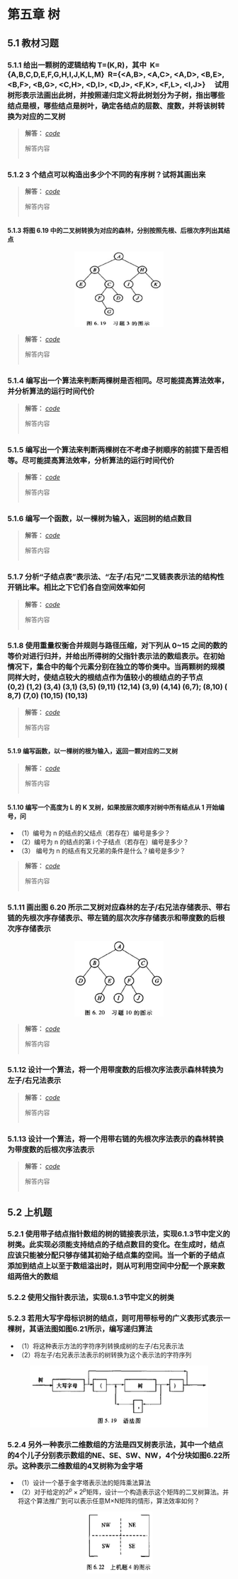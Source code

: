 # 第五章 树

## 5.1 教材习题

### 5.1.1 给出一颗树的逻辑结构 T=(K,R)，其中 &nbsp;K={A,B,C,D,E,F,G,H,I,J,K,L,M} &nbsp;R={<A,B>, <A,C>, <A,D>, <B,E>, <B,F>, <B,G>, <C,H>, <D,I>, <D,J>, <F,K>, <F,L>, <I,J>} &emsp;试用树形表示法画出此树，并按照递归定义将此树划分为子树，指出哪些结点是根，哪些结点是树叶，确定各结点的层数、度数，并将该树转换为对应的二叉树

> **解答：** _[code]()_
>
> 解答内容
>
> ```cpp
>
> ```

### 5.1.2 3 个结点可以构造出多少个不同的有序树？试将其画出来

> **解答：** _[code]()_
>
> 解答内容
>
> ```cpp
>
> ```

#### 5.1.3 将图 6.19 中的二叉树转换为对应的森林，分别按照先根、后根次序列出其结点

<div align="center"><img src="./images/5-1-3.jpg" alt="5-1-3" height=170 width=40%/></div>

> **解答：** _[code]()_
>
> 解答内容
>
> ```cpp
>
> ```

### 5.1.4 编写出一个算法来判断两棵树是否相同。尽可能提高算法效率，并分析算法的运行时间代价

> **解答：** _[code]()_
>
> 解答内容
>
> ```cpp
>
> ```

### 5.1.5 编写出一个算法来判断两棵树在不考虑子树顺序的前提下是否相等。尽可能提高算法效率，分析算法的运行时间代价

> **解答：** _[code]()_
>
> 解答内容
>
> ```cpp
>
> ```

### 5.1.6 编写一个函数，以一棵树为输入，返回树的结点数目

> **解答：** _[code]()_
>
> 解答内容
>
> ```cpp
>
> ```

### 5.1.7 分析“子结点表”表示法、“左子/右兄”二叉链表表示法的结构性开销比率。相比之下它们各自空间效率如何

> **解答：** _[code]()_
>
> 解答内容
>
> ```cpp
>
> ```

### 5.1.8 使用重量权衡合并规则与路径压缩，对下列从 0~15 之间的数的等价对进行归并，并给出所得树的父指针表示法的数组表示。在初始情况下，集合中的每个元素分别在独立的等价类中。当两颗树的规模同样大时，使结点较大的根结点作为值较小的根结点的子节点 &emsp;&emsp;&emsp;(0,2)&nbsp;(1,2)&nbsp;(3,4)&nbsp;(3,1)&nbsp;(3,5)&nbsp;(9,11)&nbsp;(12,14)&nbsp;(3,9)&nbsp;(4,14)&nbsp;(6,7);&nbsp;(8,10)&nbsp;(8,7)&nbsp;(7,0)&nbsp;(10,15)&nbsp;(10,13)&nbsp;

> **解答：** _[code]()_
>
> 解答内容
>
> ```cpp
>
> ```

#### 5.1.9 编写函数，以一棵树的根为输入，返回一颗对应的二叉树

> **解答：** _[code]()_
>
> 解答内容
>
> ```cpp
>
> ```

#### 5.1.10 编写一个高度为 L 的 K 叉树，如果按层次顺序对树中所有结点从 1 开始编号，问

- （1）编号为 n 的结点的父结点（若存在）编号是多少？
- （2）编号为 n 的结点的第 i 个子结点（若存在）编号是多少？
- （3） 编号为 n 的结点有又兄弟的条件是什么？编号是多少？

> **解答：** _[code]()_
>
> 解答内容
>
> ```cpp
>
> ```

### 5.1.11 画出图 6.20 所示二叉树对应森林的左子/右兄法存储表示、带右链的先根次序存储表示、带左链的层次次序存储表示和带度数的后根次序存储表示

<div align="center"><img src="./images/5-1-11.jpg" alt="5-1-11" height=170 width=200 /></div>

> **解答：** _[code]()_
>
> 解答内容
>
> ```cpp
>
> ```

### 5.1.12 设计一个算法，将一个用带度数的后根次序法表示森林转换为左子/右兄法表示

> **解答：** _[code]()_
>
> 解答内容
>
> ```cpp
>
> ```

### 5.1.13 设计一个算法，将一个用带右链的先根次序法表示的森林转换为带度数的后根次序法表示

> **解答：** _[code]()_
>
> 解答内容
>
> ```cpp
>
> ```

## 5.2 上机题

### 5.2.1 使用带子结点指针数组的树的链接表示法，实现6.1.3节中定义的树类。此实现必须能支持结点的子结点数目的变化。在生成时，结点应该只能被分配只够存储其初始子结点集的空间。当一个新的子结点添加到结点上以至于数组溢出时，则从可利用空间中分配一个原来数组两倍大的数组

### 5.2.2 使用父指针表示法，实现6.1.3节中定义的树类

### 5.2.3 若用大写字母标识树的结点，则可用带标号的广义表形式表示一棵树，其语法图如图6.21所示，编写递归算法

- （1）将这种表示方法的字符序列转换成树的左子/右兄表示法
- （2）将左子/右兄表示法表示的树转换为这个表示法的字符序列

<div align="center"><img src="./src/../images/5-2-3.jpg" alt="5-2-3" height=140, width=80% /></div>

### 5.2.4 另外一种表示二维数组的方法是四叉树表示法，其中一个结点的4个儿子分别表示数组的NE、SE、SW、NW，4个分块如图6.22所示。这种表示二维数组的4叉树称为金字塔

- （1）设计一个基于金字塔表示法的矩阵乘法算法
- （2）对于给定的$2^p×2^p$矩阵，设计一个构造表示这个矩阵的二叉树算法。并将这个算法推广到可以表示任意M×N矩阵的情形，算法效率如何？

<div align="center"><img src="./src/../images/5-2-4.jpg" alt="5-2-4" height=140, width=150 /></div>

